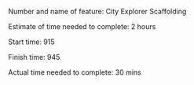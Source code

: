 Number and name of feature: City Explorer Scaffolding

Estimate of time needed to complete: 2 hours

Start time: 915

Finish time: 945

Actual time needed to complete: 30 mins